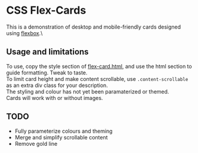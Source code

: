 # CSS Flex-Cards

This is a demonstration of desktop and mobile-friendly cards designed using [flexbox](https://css-tricks.com/snippets/css/a-guide-to-flexbox/).\

## Usage and limitations
To use, copy the style section of [flex-card.html](flex-card.html), and use the html section to guide formatting. Tweak to taste.\
To limit card height and make content scrollable, use `.content-scrollable` as an extra div class for your description.\
The styling and colour has not yet been paramaterized or themed.\
Cards will work with or without images.

## TODO
* Fully parameterize colours and theming
* Merge and simplify scrollable content
* Remove gold line